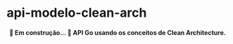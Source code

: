 # api-modelo-clean-arch

<h4 align="center"> 
	🚧  Em construção...  🚧
    API Go usando os conceitos de Clean Architecture.
</h4>

